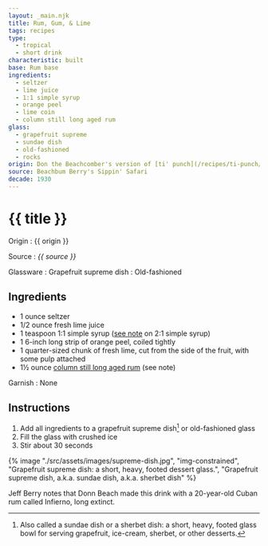 ```yaml
---
layout: _main.njk
title: Rum, Gum, & Lime
tags: recipes
type: 
  - tropical
  - short drink
characteristic: built
base: Rum base
ingredients:
  - seltzer
  - lime juice
  - 1:1 simple syrup
  - orange peel
  - lime coin
  - column still long aged rum
glass:
  - grapefruit supreme
  - sundae dish
  - old-fashioned
  - rocks
origin: Don the Beachcomber's version of [ti' punch](/recipes/ti-punch/), as served in the 1930s and 1940s.
source: Beachbum Berry's Sippin' Safari
decade: 1930
---
```


<!-- markdownlint-disable MD025 -->
# {{ title }}
<!-- markdownlint-disable MD025 -->

Origin
  : {{ origin }}

Source
  : <cite>{{ source }}</cite>

Glassware
  : Grapefruit supreme dish
  : Old-fashioned

## Ingredients

* 1 ounce seltzer
* 1/2 ounce fresh lime juice
* 1 teaspoon 1:1 simple syrup ([see note](/mixes/2-1-simple-syrup/#fn:1) on 2:1 simple syrup)
* 1 6-inch long strip of orange peel, coiled tightly
* 1 quarter-sized chunk of fresh lime, cut from the side of the fruit, with some pulp attached
* 1&frac12; ounce [column still long aged rum](/rums/09-rum-column-still-long-aged/) (see note)

Garnish
  : None

## Instructions

1. Add all ingredients to a grapefruit supreme dish[^1] or old-fashioned glass
2. Fill the glass with crushed ice
3. Stir about 30 seconds

<tiki-dialog-img>

  {% image "./src/assets/images/supreme-dish.jpg", "img-constrained", "Grapefruit supreme dish: a short, heavy, footed dessert glass.", "Grapefruit supreme dish, a.k.a. sundae dish, a.k.a. sherbet dish" %}

</tiki-dialog-img>

[^1]: Also called a sundae dish or a sherbet dish: a short, heavy, footed glass bowl for serving grapefruit, ice-cream, sherbet, or other desserts.

<tiki-callout type="note">

  Jeff Berry notes that Donn Beach made this drink with a 20-year-old Cuban rum called Infierno, long extinct.
</tiki-callout>
